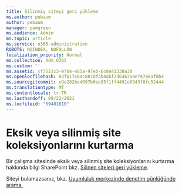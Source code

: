 ```yaml
---
title: Silinmiş siteyi geri yükleme
ms.author: pebaum
author: pebaum
manager: pamgreen
ms.audience: Admin
ms.topic: article
ms.service: o365-administration
ROBOTS: NOINDEX, NOFOLLOW
localization_priority: Normal
ms.collection: Adm_O365
ms.custom: ''
ms.assetid: cf7521c3-97b4-465a-97eb-6c0a41338a30
ms.openlocfilehash: 83f617c64c8870fab4abf2d6367a4e74766af8b4
ms.sourcegitcommit: e9e282be4997b0ee95f1ff4491e0943f8fc52444
ms.translationtype: MT
ms.contentlocale: tr-TR
ms.lasthandoff: 09/22/2021
ms.locfileid: "59481810"
---
```

# <a name="recover-missing-or-deleted-site-collections"></a>Eksik veya silinmiş site koleksiyonlarını kurtarma

Bir çalışma sitesinde eksik veya silinmiş site koleksiyonlarını kurtarma hakkında bilgi SharePoint bkz. [Silinen siteleri geri yükleme](https://docs.microsoft.com/sharepoint/restore-deleted-site-collection). 

Siteyi bulamazsanız, bkz. [Uyumluluk merkezinde denetim günlüğünde arama.](https://docs.microsoft.com/microsoft-365/compliance/search-the-audit-log-in-security-and-compliance)


